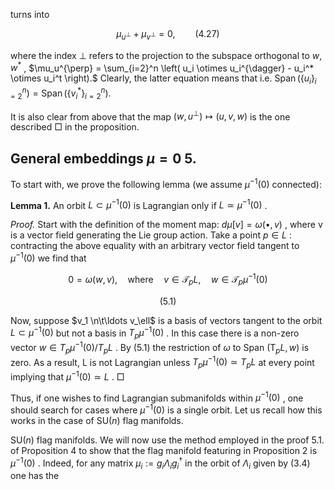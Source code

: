 turns into

$$\mu_{u^{\perp}} + \mu_{v^{\perp}} = 0, \qquad (4.27)$$

where the index  $\perp$  refers to the projection to the subspace orthogonal to  $w, w^*$ ,  $\mu_u^{\perp} = \sum_{i=2}^n \left( u_i \otimes u_i^{\dagger} - u_i^* \otimes u_i^t \right).$ Clearly, the latter equation means that i.e.  $\operatorname{Span}\left(\left\{u_i\right\}_{i=2}^n\right) = \operatorname{Span}\left(\left\{v_i^*\right\}_{i=2}^n\right).$ 

It is also clear from above that the map  $(w, u^{\perp}) \mapsto (u, v, w)$  is the one described  $\Box$ in the proposition.

## General embeddings $\mu = 0$ 5.

To start with, we prove the following lemma (we assume  $\mu^{-1}(0)$  connected):

**Lemma 1.** An orbit  $L \subset \mu^{-1}(0)$  is Lagrangian only if  $L \simeq \mu^{-1}(0)$ .

*Proof.* Start with the definition of the moment map:  $d\mu[v] = \omega(\bullet, v)$ , where v is a vector field generating the Lie group action. Take a point  $p \in L$ : contracting the above equality with an arbitrary vector field tangent to  $\mu^{-1}(0)$  we find that

$$0 = \omega(w, v), \quad \text{where} \quad v \in \mathcal{T}_p L, \quad w \in \mathcal{T}_p \mu^{-1}(0)$$

$$(5.1)$$

Now, suppose  $v_1 \n\t\ldots v_\ell$  is a basis of vectors tangent to the orbit  $L \subset \mu^{-1}(0)$  but not a basis in  $T_p\mu^{-1}(0)$ . In this case there is a non-zero vector  $w \in T_p\mu^{-1}(0)/T_pL$ . By (5.1) the restriction of  $\omega$  to Span $(\mathrm{T}_pL, w)$  is zero. As a result, L is not Lagrangian unless  $T_p\mu^{-1}(0) \simeq T_pL$  at every point implying that  $\mu^{-1}(0) \simeq L$ .  $\Box$ 

Thus, if one wishes to find Lagrangian submanifolds within  $\mu^{-1}(0)$ , one should search for cases where  $\mu^{-1}(0)$  is a single orbit. Let us recall how this works in the case of  $\mathrm{SU}(n)$  flag manifolds.

 $\mathrm{SU}(n)$  flag manifolds. We will now use the method employed in the proof  $5.1.$ of Proposition 4 to show that the flag manifold featuring in Proposition 2 is  $\mu^{-1}(0)$ . Indeed, for any matrix  $\mu_i := g_i \Lambda_i g_i^{\dagger}$  in the orbit of  $\Lambda_i$  given by (3.4) one has the